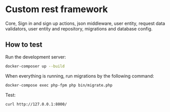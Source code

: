 # Custom rest framework

Core, Sign in and sign up actions, json middleware, user entity, request data validators, user entity and repository,
migrations and database config.


## How to test

Run the development server:

```bash
docker-composer up --build
```

When everything is running, run migrations by the following command:

```bash
docker-compose exec php-fpm php bin/migrate.php
```

Test:

```bash
curl http://127.0.0.1:8000/
```
